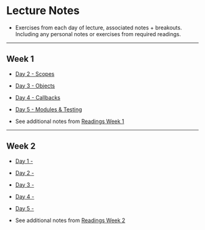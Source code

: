 # Lecture Notes
* Exercises from each day of lecture, associated notes + breakouts. Including any personal notes or exercises from required readings.

---
## Week 1

* [Day 2 - Scopes ](/week1/day2)
* [Day 3 - Objects ](/week1/day3)
* [Day 4 - Callbacks ](/week1/day4)
* [Day 5 - Modules & Testing ](/week1/day5)

* See additional notes from [Readings Week 1](/readings/week1)

---

## Week 2

* [Day 1 -  ](/week2/day1)
* [Day 2 -  ](/week2/day2)
* [Day 3 -  ](/week2/day3)
* [Day 4 -  ](/week2/day4)
* [Day 5 -  ](/week2/day5)

* See additional notes from [Readings Week 2](/readings/week2)


<!-- ---
## Week ?

* [Day 1 -  ](/week?/day1)
* [Day 2 -  ](/week?/day2)
* [Day 3 -  ](/week?/day3)
* [Day 4 -  ](/week?/day4)
* [Day 5 -  ](/week?/day5)

* See additional notes from [Readings Week ?](/readings/week?) -->